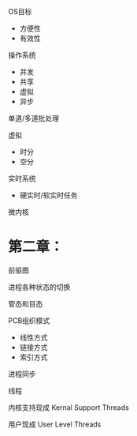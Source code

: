 OS目标

- 方便性
- 有效性

操作系统

- 并发
- 共享
- 虚拟
- 异步

单道/多道批处理

虚拟

- 时分
- 空分

实时系统

- 硬实时/软实时任务

微内核

# 第二章：

前驱图

进程各种状态的切换

管态和目态

PCB组织模式

- 线性方式
- 链接方式
- 索引方式

进程同步

线程

内核支持现成 Kernal Support Threads

用户现成 User Level Threads